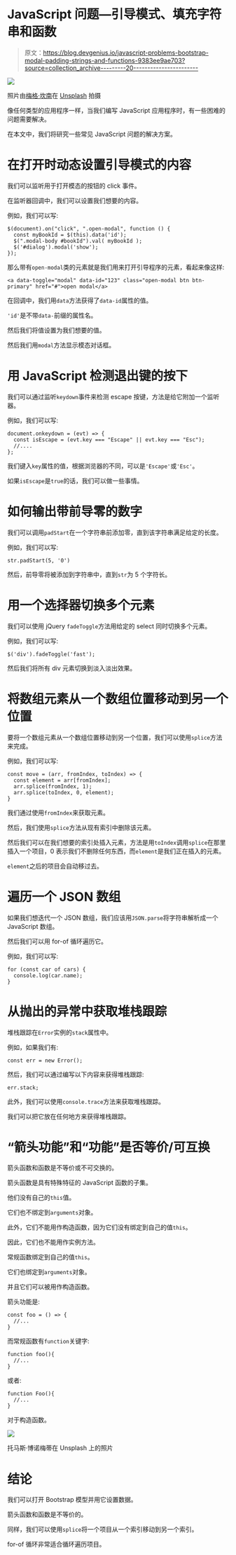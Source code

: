 # JavaScript 问题—引导模式、填充字符串和函数

> 原文：<https://blog.devgenius.io/javascript-problems-bootstrap-modal-padding-strings-and-functions-9383ee9ae703?source=collection_archive---------20----------------------->

![](img/4d46a12d2294b55350205aa861ed1772.png)

照片由[梅格·坎南](https://unsplash.com/@meghankannan4?utm_source=medium&utm_medium=referral)在 [Unsplash](https://unsplash.com?utm_source=medium&utm_medium=referral) 拍摄

像任何类型的应用程序一样，当我们编写 JavaScript 应用程序时，有一些困难的问题需要解决。

在本文中，我们将研究一些常见 JavaScript 问题的解决方案。

# 在打开时动态设置引导模式的内容

我们可以监听用于打开模态的按钮的 click 事件。

在监听器回调中，我们可以设置我们想要的内容。

例如，我们可以写:

```
$(document).on("click", ".open-modal", function () {
  const myBookId = $(this).data('id');
  $(".modal-body #bookId").val( myBookId );
  $('#dialog').modal('show');
});
```

那么带有`open-modal`类的元素就是我们用来打开引导程序的元素，看起来像这样:

```
<a data-toggle="modal" data-id="123" class="open-modal btn btn-primary" href="#">open modal</a>
```

在回调中，我们用`data`方法获得了`data-id`属性的值。

`'id'`是不带`data-`前缀的属性名。

然后我们将值设置为我们想要的值。

然后我们用`modal`方法显示模态对话框。

# 用 JavaScript 检测退出键的按下

我们可以通过监听`keydown`事件来检测 escape 按键，方法是给它附加一个监听器。

例如，我们可以写:

```
document.onkeydown = (evt) => {
  const isEscape = (evt.key === "Escape" || evt.key === "Esc");
  //....
};
```

我们键入`key`属性的值，根据浏览器的不同，可以是`'Escape'`或`'Esc'`。

如果`isEscape`是`true`的话，我们可以做一些事情。

# 如何输出带前导零的数字

我们可以调用`padStart`在一个字符串前添加零，直到该字符串满足给定的长度。

例如，我们可以写:

```
str.padStart(5, '0')
```

然后，前导零将被添加到字符串中，直到`str`为 5 个字符长。

# 用一个选择器切换多个元素

我们可以使用 jQuery `fadeToggle`方法用给定的 select 同时切换多个元素。

例如，我们可以写:

```
$('div').fadeToggle('fast');
```

然后我们将所有 div 元素切换到淡入淡出效果。

# 将数组元素从一个数组位置移动到另一个位置

要将一个数组元素从一个数组位置移动到另一个位置，我们可以使用`splice`方法来完成。

例如，我们可以写:

```
const move = (arr, fromIndex, toIndex) => {
  const element = arr[fromIndex];
  arr.splice(fromIndex, 1);
  arr.splice(toIndex, 0, element);
}
```

我们通过使用`fromIndex`来获取元素。

然后，我们使用`splice`方法从现有索引中删除该元素。

然后我们可以在我们想要的索引处插入元素，方法是用`toIndex`调用`splice`在那里插入一个项目，0 表示我们不删除任何东西，而`element`是我们正在插入的元素。

`element`之后的项目会自动移过去。

# 遍历一个 JSON 数组

如果我们想迭代一个 JSON 数组，我们应该用`JSON.parse`将字符串解析成一个 JavaScript 数组。

然后我们可以用 for-of 循环遍历它。

例如，我们可以写:

```
for (const car of cars) {
  console.log(car.name);
}
```

# 从抛出的异常中获取堆栈跟踪

堆栈跟踪在`Error`实例的`stack`属性中。

例如，如果我们有:

```
const err = new Error();
```

然后，我们可以通过编写以下内容来获得堆栈跟踪:

```
err.stack;
```

此外，我们可以使用`console.trace`方法来获取堆栈跟踪。

我们可以把它放在任何地方来获得堆栈跟踪。

# “箭头功能”和“功能”是否等价/可互换

箭头函数和函数是不等价或不可交换的。

箭头函数是具有特殊特征的 JavaScript 函数的子集。

他们没有自己的`this`值。

它们也不绑定到`arguments`对象。

此外，它们不能用作构造函数，因为它们没有绑定到自己的值`this`。

因此，它们也不能用作实例方法。

常规函数绑定到自己的值`this`。

它们也绑定到`arguments`对象。

并且它们可以被用作构造函数。

箭头功能是:

```
const foo = () => {
  //...
}
```

而常规函数有`function`关键字:

```
function foo(){
  //...
}
```

或者:

```
function Foo(){
  //...
}
```

对于构造函数。

![](img/15933c97f0f57066e3e107ca58a2640a.png)

托马斯·博诺梅蒂在 Unsplash 上的照片

# 结论

我们可以打开 Bootstrap 模型并用它设置数据。

箭头函数和函数是不等价的。

同样，我们可以使用`splice`将一个项目从一个索引移动到另一个索引。

for-of 循环非常适合循环遍历项目。